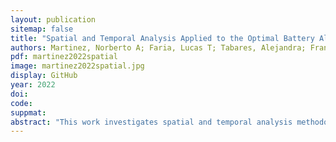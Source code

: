```yaml
---
layout: publication
sitemap: false
title: "Spatial and Temporal Analysis Applied to the Optimal Battery Allocation in Electrical Distribution Systems"
authors: Martinez, Norberto A; Faria, Lucas T; Tabares, Alejandra; Franco, John F
pdf: martinez2022spatial
image: martinez2022spatial.jpg
display: GitHub
year: 2022
doi: 
code: 
suppmat: 
abstract: "This work investigates spatial and temporal analysis methodologies for optimal battery allocation in electrical distribution systems."
---
```

